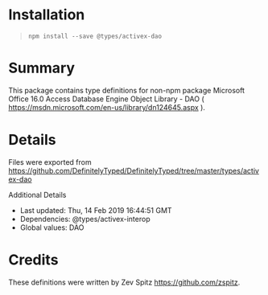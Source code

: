 # Installation
> `npm install --save @types/activex-dao`

# Summary
This package contains type definitions for non-npm package Microsoft Office 16.0 Access Database Engine Object Library - DAO ( https://msdn.microsoft.com/en-us/library/dn124645.aspx ).

# Details
Files were exported from https://github.com/DefinitelyTyped/DefinitelyTyped/tree/master/types/activex-dao

Additional Details
 * Last updated: Thu, 14 Feb 2019 16:44:51 GMT
 * Dependencies: @types/activex-interop
 * Global values: DAO

# Credits
These definitions were written by Zev Spitz <https://github.com/zspitz>.
